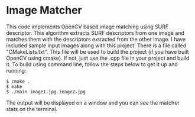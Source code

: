 Image Matcher
============

This code implements OpenCV based image matching using SURF descriptor. This algorithm extracts SURF descriptors from one image and matches them with the descriptors extracted from the other image. I have included sample input images along with this project. There is a file called "CMakeLists.txt". This file will be used to build the project (if you have built OpenCV using cmake). If not, just use the .cpp file in your project and build it. To build using command line, follow the steps below to get it up and running:

	$ cmake .
	$ make
	$ ./main image1.jpg image2.jpg

The output will be displayed on a window and you can see the matcher stats on the terminal.